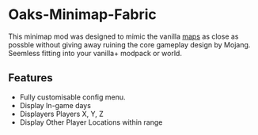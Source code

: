 # Oaks-Minimap-Fabric

This minimap mod was designed to mimic the vanilla [maps](https://minecraft.wiki/w/Map) as close as possble without giving away ruining the core gameplay design by Mojang. Seemless fitting into your vanilla+ modpack or world.

## Features
- Fully customisable config menu.
- Display In-game days
- Displayers Players X, Y, Z
- Display Other Player Locations within range
